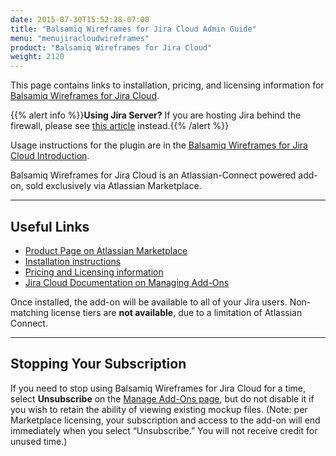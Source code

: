 ```yaml
---
date: 2015-07-30T15:52:28-07:00
title: "Balsamiq Wireframes for Jira Cloud Admin Guide"
menu: "menujiracloudwireframes"
product: "Balsamiq Wireframes for Jira Cloud"
weight: 2120
---
```


This page contains links to installation, pricing, and licensing information for [Balsamiq Wireframes for Jira Cloud](https://marketplace.atlassian.com/plugins/com.balsamiq.mockups.jira/cloud/overview).

{{% alert info %}}**Using Jira Server?** If you are hosting Jira behind the firewall, please see [this article](/jira/server/wireframes/admin-guide/) instead.{{% /alert %}}

Usage instructions for the plugin are in the [Balsamiq Wireframes for Jira Cloud Introduction](../intro/).

Balsamiq Wireframes for Jira Cloud is an Atlassian-Connect powered add-on, sold exclusively via Atlassian Marketplace.

* * *

## Useful Links

* [Product Page on Atlassian Marketplace](https://marketplace.atlassian.com/plugins/com.balsamiq.mockups.jira/cloud/overview)
* [Installation instructions](https://marketplace.atlassian.com/plugins/com.balsamiq.mockups.jira/cloud/installation)
* [Pricing and Licensing information](https://marketplace.atlassian.com/plugins/com.balsamiq.mockups.jira/cloud/pricing)
* [Jira Cloud Documentation on Managing Add-Ons](https://confluence.atlassian.com/adminjiracloud/managing-add-ons-776830283.html)

Once installed, the add-on will be available to all of your Jira users. Non-matching license tiers are **not available**, due to a limitation of Atlassian Connect.

* * *

## Stopping Your Subscription

If you need to stop using Balsamiq Wireframes for Jira Cloud for a time, select **Unsubscribe** on the [Manage Add-Ons page](https://confluence.atlassian.com/adminjiracloud/managing-add-ons-776830283.html), but do not disable it if you wish to retain the ability of viewing existing mockup files. (Note: per Marketplace licensing, your subscription and access to the add-on will end immediately when you select “Unsubscribe.” You will not receive credit for unused time.)
